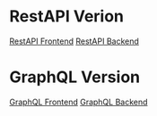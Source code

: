 # RestAPI Verion
[RestAPI Frontend](https://github.com/JCC0219/NodeJs-Exploration-RESTAPI/tree/RestAPI/frontend)
[RestAPI Backend](https://github.com/JCC0219/NodeJs-Exploration-RESTAPI/tree/RestAPI/backend)

# GraphQL Version
[GraphQL Frontend](https://github.com/JCC0219/NodeJs-Exploration-RESTAPI/tree/GraphQL/frontend)
[GraphQL Backend](https://github.com/JCC0219/NodeJs-Exploration-RESTAPI/tree/GraphQL/backend)

